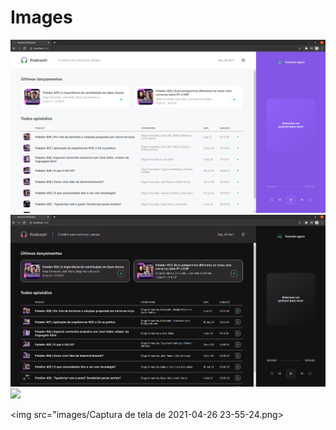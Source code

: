 # Images

<img src="public/images/Captura%20de%20tela%20de%202021-04-26 23-47-00.png">

<img src="public/images/Captura%20de%20tela%20de%202021-04-26 23-47-10.png">

<img src="images/Captura%20de%20tela%20de%202021-04-26 23-55-10.png">

<img src="images/Captura de tela de 2021-04-26 23-55-24.png>


